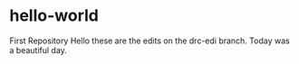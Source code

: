 # hello-world
First Repository
Hello these are the edits on the drc-edi branch. Today was a beautiful day. 
